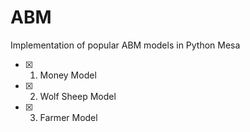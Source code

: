 # ABM
Implementation of popular ABM models in Python Mesa

- [x] 1. Money Model 
- [x] 2. Wolf Sheep Model
- [x] 3. Farmer Model


